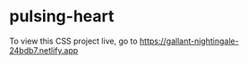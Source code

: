 # pulsing-heart
To view this CSS project live, go to
https://gallant-nightingale-24bdb7.netlify.app
